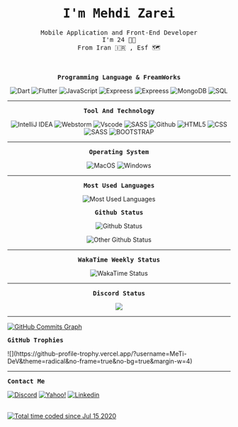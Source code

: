 
<!-- ![](https://hit.yhype.me/github/profile?user_id=60173619) -->
<p align="center"><h1 align="center"><samp> I'm Mehdi Zarei </samp></h1></p>
<p align="center"><samp> Mobile Application and Front-End Developer <br> 
  I'm 24  👦🏻
 <br>
 From Iran 🇮🇷 , Esf 🗺️ </samp></p>
 <br>

<p align="center"><samp><strong>Programming Language & FreamWorks</strong></samp></p>
<p align="center">
  
  <img src="https://img.shields.io/badge/-Dart-00B4AB?style=for-the-badge&logo=dart" alt="Dart" />
  <img src="https://img.shields.io/badge/-Flutter-blue?style=for-the-badge&logo=flutter" alt="Flutter" />
<!--   <img src="https://img.shields.io/badge/-Typescript-black?style=for-the-badge&logo=typescript" alt="TypeScript" /> -->
<!--   <img src="https://img.shields.io/badge/-Angular-a6120d?style=for-the-badge&logo=angular" alt="Angular" /> -->
  <img src="https://img.shields.io/badge/-JavaScript-ffd60a?style=for-the-badge&logo=javascript&logoColor=black" alt="JavaScript" />
  <img src="https://img.shields.io/badge/express.js-%23404d59.svg?style=for-the-badge&logo=express&logoColor=%2361DAFB" alt="Expreess" />
  <img src="https://img.shields.io/badge/nestjs-%23E0234E.svg?style=for-the-badge&logo=nestjs&logoColor=white" alt="Expreess" />
<img src="https://img.shields.io/badge/MongoDB-%234ea94b.svg?style=for-the-badge&logo=mongodb&logoColor=white" alt="MongoDB" />

  <img src="https://img.shields.io/badge/mysql-ff9900.svg?style=for-the-badge&logo=mysql&logoColor=white" alt="SQL" />
<!--  <img src="https://img.shields.io/badge/-React-EDEADE?style=for-the-badge&logo=react" alt="React-JS" /> -->
<!--  <img src="https://img.shields.io/badge/vuejs-%2335495e.svg?style=for-the-badge&logo=vuedotjs&logoColor=%234FC08D" alt="Vue-JS" /> -->
<!-- <img src="https://img.shields.io/badge/php-%23777BB4.svg?style=for-the-badge&logo=php&logoColor=white" alt="PHP" /> -->
<!--   <img src="https://img.shields.io/badge/-Redux-ada7ff?style=for-the-badge&logo=redux" alt="Redux" /> -->
<!--    <img src="https://img.shields.io/badge/-postgresql-336186?style=for-the-badge&logo=postgresql&logoColor=white" alt="PostgreSQL" /> -->

 

</p>   

<hr>
<p align="center"><samp><strong>Tool And Technology</strong></samp></p>
<p align="center">
  <img src="https://img.shields.io/badge/-IntelliJ IDEA-E32C56?style=for-the-badge&logo=intellijidea&logoColor=black" alt="IntelliJ IDEA" />
  <img src="https://img.shields.io/badge/-webstorm-75DD93?style=for-the-badge&logo=webstorm&logoColor=black" alt="Webstorm" />
  <img src="https://img.shields.io/badge/-vscode-black?style=for-the-badge&logo=Visual-Studio-Code&logoColor=blue" alt="Vscode" />
 <img src="https://img.shields.io/badge/-git-gray?style=for-the-badge&logo=git" alt="SASS" />
  <img src="https://img.shields.io/badge/-Github-black?style=for-the-badge&logo=github" alt="Github" />
  <img src="https://img.shields.io/badge/-html5-d3d3d3?style=for-the-badge&logo=html5" alt="HTML5" />
  <img src="https://img.shields.io/badge/-css3-277da1?style=for-the-badge&logo=css3" alt="CSS" />
  <img src="https://img.shields.io/badge/-sass-ffafcc?style=for-the-badge&logo=sass" alt="SASS" />
  <img src="https://img.shields.io/badge/-bootstrap-EDEADE?style=for-the-badge&logo=bootstrap" alt="BOOTSTRAP" />

</p>

<hr>
<p align="center"><samp><strong>Operating System</strong></samp></p>
<p align="center">
  <img src="https://img.shields.io/badge/-MacOS-blue?style=for-the-badge&logo=apple" alt="MacOS" />
  <img src="https://img.shields.io/badge/-Windows-white?style=for-the-badge&logo=windows&logoColor=blue" alt="Windows" />
</p>

<hr>
<p align="center"><samp><strong>Most Used Languages</strong></samp></p>
<p align="center">
  <img src="https://github-readme-stats.vercel.app/api/top-langs/?username=MeTi-DeV&theme=react&count_private=true&hide_border=true&layout=compact&bg_color=141321&title_color=A8FDF6" alt="Most Used Languages" />
</p>

<p align="center"><samp><strong>Github Status</strong></samp></p>
<p align="center">
  <img src="https://github-readme-stats.vercel.app/api?username=MeTi-DeV&show_icons=true&hide_border=true&count_private=true&theme=radical" alt="Github Status" />
</p>

<p align="center">
  <img src="https://github-readme-streak-stats.herokuapp.com/?user=MeTi-DeV&theme=react&hide_border=true&theme=radical" alt="Other Github Status" />
</p>

<hr>
       <div align="center">
  <p align="center"><samp><strong>WakaTime Weekly Status</strong></samp></p>
  
<!--   <img src="https://wakatime.com/share/@MeTi_DeV/df03e60c-d23c-4405-a644-3615930b4d3a.svg"/> -->
  <img src="https://github-readme-stats.vercel.app/api/wakatime?username=MeTi_DeV&layout=compact&bg_color=141321&color=A8FDF6" alt="WakaTime Status" />
</div>
<hr>
 <p align="center"><samp><strong>Discord Status</strong></samp></p>
 <div align=center>
  <img src="https://lanyard.cnrad.dev/api/516728435901726736">
</div>
<hr>
<a href="http://www.github.com/MeTi-DeV">
<!--   https://github-readme-activity-graph.vercel.app/graph?username=Ashutosh00710&theme=dracula -->
  <img
        src="https://github-readme-activity-graph.vercel.app/graph?username=MeTi-DeV&bg_color=141321&color=A8FDF6&line=D83B7D&point=F7D747&area_color=141321&area=true&hide_border=true&custom_title=GitHub%20Commits%20Graph"
        alt="GitHub Commits Graph" />
</a>
     
    
<p><samp><strong>GitHub Trophies</strong></samp></p>
![](https://github-profile-trophy.vercel.app/?username=MeTi-DeV&theme=radical&no-frame=true&no-bg=true&margin-w=4)
 <hr>
<p><samp><strong>Contact Me</strong></samp></p>
<p> 
  <a href="https://discordapp.com/users/516728435901726736"><img src="https://img.shields.io/badge/-𝕄𝕖𝕙𝕕𝕚 1245-edf2f4?style=for-the-badge&logo=discord" alt="Discord" /></a>
   <a href="mailto:mahdi_zarei78@yahoo.com/"><img src="https://img.shields.io/badge/-yahoo-7b2cbf?style=for-the-badge&logo=gmail&logoColor=white" alt="Yahoo!" /></a>
    <a href="https://www.linkedin.com/in/mehdi-zarei-668181197/"><img src="https://img.shields.io/badge/-Linkedin-blue?style=for-the-badge&logo=linkedin" alt="Linkedin" /></a>
</p>
<br>
<a href="https://wakatime.com/@c72ecdd9-5e33-44c1-b270-2aebf2ad10f0"><img src="https://wakatime.com/badge/user/c72ecdd9-5e33-44c1-b270-2aebf2ad10f0.svg" alt="Total time coded since Jul 15 2020" /></a>
<br>
